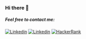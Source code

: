 ### Hi there 👋

##### Feel free to contact me:

[![Linkedin](https://img.shields.io/badge/Gmail-D14836?style=for-the-badge&logo=gmail&logoColor=white)](https://www.linkedin.com/in/bernatfogarasi)
[![Linkedin](https://img.shields.io/badge/LinkedIn-0077B5?style=for-the-badge&logo=linkedin&logoColor=white)](https://www.linkedin.com/in/bernatfogarasi)
[![HackerRank](https://img.shields.io/badge/-Hackerrank-2EC866?style=for-the-badge&logo=HackerRank&logoColor=white)](https://www.hackerrank.com/bernatfogarasi)
